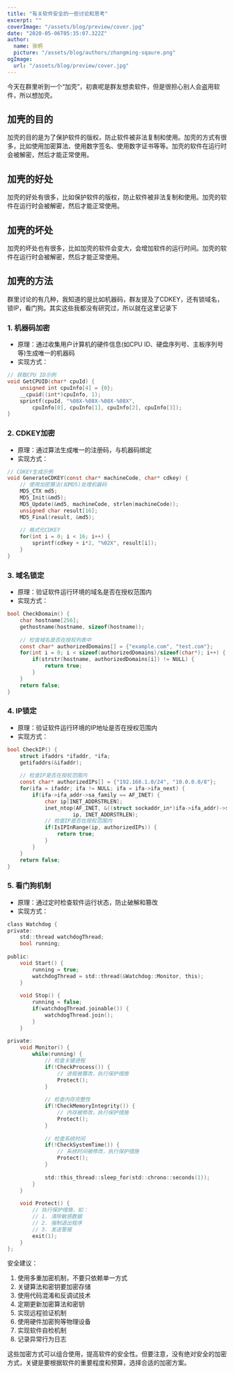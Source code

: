 ```yaml
---
title: "有关软件安全的一些讨论和思考"
excerpt: ""
coverImage: "/assets/blog/preview/cover.jpg"
date: "2020-05-06T05:35:07.322Z"
author:
  name: 张明
  picture: "/assets/blog/authors/zhangming-sqaure.png"
ogImage:
  url: "/assets/blog/preview/cover.jpg"
---
```

今天在群里听到一个“加壳”，初衷呢是群友想卖软件，但是很担心别人会盗用软件，所以想加壳。
## 加壳的目的
加壳的目的是为了保护软件的版权，防止软件被非法复制和使用。加壳的方式有很多，比如使用加密算法、使用数字签名、使用数字证书等等。加壳的软件在运行时会被解密，然后才能正常使用。

## 加壳的好处   
加壳的好处有很多，比如保护软件的版权，防止软件被非法复制和使用。加壳的软件在运行时会被解密，然后才能正常使用。  

## 加壳的坏处   
加壳的坏处也有很多，比如加壳的软件会变大，会增加软件的运行时间。加壳的软件在运行时会被解密，然后才能正常使用。

## 加壳的方法
群里讨论的有几种，我知道的是比如机器码，群友提及了CDKEY，还有锁域名，锁IP，看门狗。其实这些我都没有研究过，所以就在这里记录下

### 1. 机器码加密
- 原理：通过收集用户计算机的硬件信息(如CPU ID、硬盘序列号、主板序列号等)生成唯一的机器码
- 实现方式：
```c
// 获取CPU ID示例
void GetCPUID(char* cpuId) {
    unsigned int cpuInfo[4] = {0};
    __cpuid((int*)cpuInfo, 1);
    sprintf(cpuId, "%08X-%08X-%08X-%08X", 
        cpuInfo[0], cpuInfo[1], cpuInfo[2], cpuInfo[3]);
}
```

### 2. CDKEY加密
- 原理：通过算法生成唯一的注册码，与机器码绑定
- 实现方式：
```c
// CDKEY生成示例
void GenerateCDKEY(const char* machineCode, char* cdkey) {
    // 使用加密算法(如MD5)处理机器码
    MD5_CTX md5;
    MD5_Init(&md5);
    MD5_Update(&md5, machineCode, strlen(machineCode));
    unsigned char result[16];
    MD5_Final(result, &md5);
    
    // 格式化CDKEY
    for(int i = 0; i < 16; i++) {
        sprintf(cdkey + i*2, "%02X", result[i]);
    }
}
```

### 3. 域名锁定
- 原理：验证软件运行环境的域名是否在授权范围内
- 实现方式：
```c
bool CheckDomain() {
    char hostname[256];
    gethostname(hostname, sizeof(hostname));
    
    // 检查域名是否在授权列表中
    const char* authorizedDomains[] = {"example.com", "test.com"};
    for(int i = 0; i < sizeof(authorizedDomains)/sizeof(char*); i++) {
        if(strstr(hostname, authorizedDomains[i]) != NULL) {
            return true;
        }
    }
    return false;
}
```

### 4. IP锁定
- 原理：验证软件运行环境的IP地址是否在授权范围内
- 实现方式：
```c
bool CheckIP() {
    struct ifaddrs *ifaddr, *ifa;
    getifaddrs(&ifaddr);
    
    // 检查IP是否在授权范围内
    const char* authorizedIPs[] = {"192.168.1.0/24", "10.0.0.0/8"};
    for(ifa = ifaddr; ifa != NULL; ifa = ifa->ifa_next) {
        if(ifa->ifa_addr->sa_family == AF_INET) {
            char ip[INET_ADDRSTRLEN];
            inet_ntop(AF_INET, &((struct sockaddr_in*)ifa->ifa_addr)->sin_addr,
                     ip, INET_ADDRSTRLEN);
            // 检查IP是否在授权范围内
            if(IsIPInRange(ip, authorizedIPs)) {
                return true;
            }
        }
    }
    return false;
}
```

### 5. 看门狗机制
- 原理：通过定时检查软件运行状态，防止破解和篡改
- 实现方式：
```c
class Watchdog {
private:
    std::thread watchdogThread;
    bool running;
    
public:
    void Start() {
        running = true;
        watchdogThread = std::thread(&Watchdog::Monitor, this);
    }
    
    void Stop() {
        running = false;
        if(watchdogThread.joinable()) {
            watchdogThread.join();
        }
    }
    
private:
    void Monitor() {
        while(running) {
            // 检查关键进程
            if(!CheckProcess()) {
                // 进程被篡改，执行保护措施
                Protect();
            }
            
            // 检查内存完整性
            if(!CheckMemoryIntegrity()) {
                // 内存被修改，执行保护措施
                Protect();
            }
            
            // 检查系统时间
            if(!CheckSystemTime()) {
                // 系统时间被修改，执行保护措施
                Protect();
            }
            
            std::this_thread::sleep_for(std::chrono::seconds(1));
        }
    }
    
    void Protect() {
        // 执行保护措施，如：
        // 1. 清除敏感数据
        // 2. 强制退出程序
        // 3. 发送警报
        exit(1);
    }
};
```

安全建议：
1. 使用多重加密机制，不要只依赖单一方式
2. 关键算法和密钥要加密存储
3. 使用代码混淆和反调试技术
4. 定期更新加密算法和密钥
5. 实现远程验证机制
6. 使用硬件加密狗等物理设备
7. 实现软件自检机制
8. 记录异常行为日志

这些加密方式可以组合使用，提高软件的安全性。但要注意，没有绝对安全的加密方式，关键是要根据软件的重要程度和预算，选择合适的加密方案。



